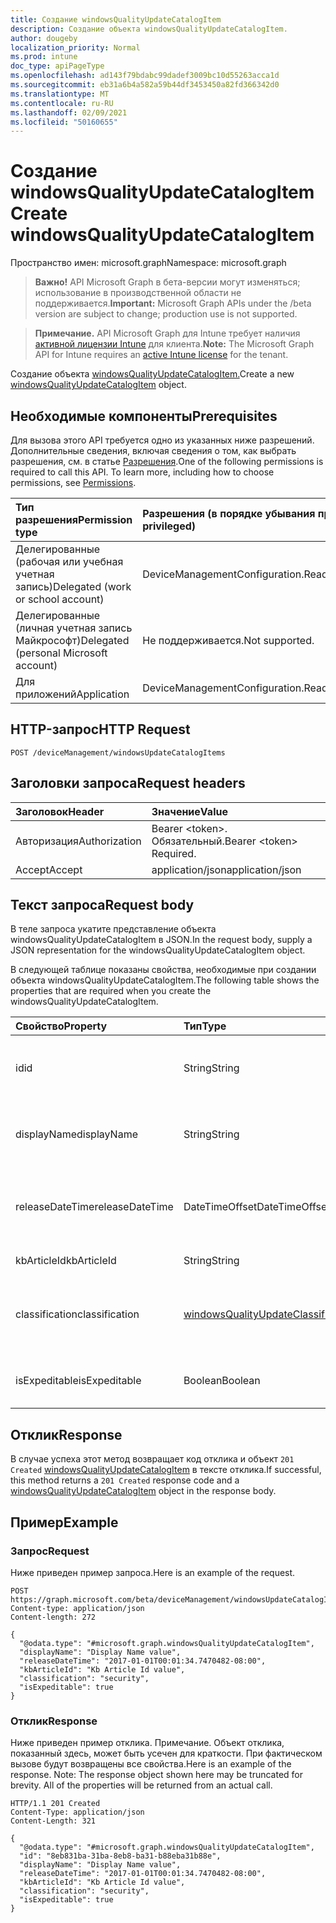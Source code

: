 ```yaml
---
title: Создание windowsQualityUpdateCatalogItem
description: Создание объекта windowsQualityUpdateCatalogItem.
author: dougeby
localization_priority: Normal
ms.prod: intune
doc_type: apiPageType
ms.openlocfilehash: ad143f79bdabc99dadef3009bc10d55263acca1d
ms.sourcegitcommit: eb31a6b4a582a59b44df3453450a82fd366342d0
ms.translationtype: MT
ms.contentlocale: ru-RU
ms.lasthandoff: 02/09/2021
ms.locfileid: "50160655"
---
```

# <a name="create-windowsqualityupdatecatalogitem"></a><span data-ttu-id="b2fbb-103">Создание windowsQualityUpdateCatalogItem</span><span class="sxs-lookup"><span data-stu-id="b2fbb-103">Create windowsQualityUpdateCatalogItem</span></span>

<span data-ttu-id="b2fbb-104">Пространство имен: microsoft.graph</span><span class="sxs-lookup"><span data-stu-id="b2fbb-104">Namespace: microsoft.graph</span></span>

> <span data-ttu-id="b2fbb-105">**Важно!** API Microsoft Graph в бета-версии могут изменяться; использование в производственной области не поддерживается.</span><span class="sxs-lookup"><span data-stu-id="b2fbb-105">**Important:** Microsoft Graph APIs under the /beta version are subject to change; production use is not supported.</span></span>

> <span data-ttu-id="b2fbb-106">**Примечание.** API Microsoft Graph для Intune требует наличия [активной лицензии Intune](https://go.microsoft.com/fwlink/?linkid=839381) для клиента.</span><span class="sxs-lookup"><span data-stu-id="b2fbb-106">**Note:** The Microsoft Graph API for Intune requires an [active Intune license](https://go.microsoft.com/fwlink/?linkid=839381) for the tenant.</span></span>

<span data-ttu-id="b2fbb-107">Создание объекта [windowsQualityUpdateCatalogItem.](../resources/intune-softwareupdate-windowsqualityupdatecatalogitem.md)</span><span class="sxs-lookup"><span data-stu-id="b2fbb-107">Create a new [windowsQualityUpdateCatalogItem](../resources/intune-softwareupdate-windowsqualityupdatecatalogitem.md) object.</span></span>

## <a name="prerequisites"></a><span data-ttu-id="b2fbb-108">Необходимые компоненты</span><span class="sxs-lookup"><span data-stu-id="b2fbb-108">Prerequisites</span></span>
<span data-ttu-id="b2fbb-p101">Для вызова этого API требуется одно из указанных ниже разрешений. Дополнительные сведения, включая сведения о том, как выбрать разрешения, см. в статье [Разрешения](/graph/permissions-reference).</span><span class="sxs-lookup"><span data-stu-id="b2fbb-p101">One of the following permissions is required to call this API. To learn more, including how to choose permissions, see [Permissions](/graph/permissions-reference).</span></span>

|<span data-ttu-id="b2fbb-111">Тип разрешения</span><span class="sxs-lookup"><span data-stu-id="b2fbb-111">Permission type</span></span>|<span data-ttu-id="b2fbb-112">Разрешения (в порядке убывания привилегий)</span><span class="sxs-lookup"><span data-stu-id="b2fbb-112">Permissions (from most to least privileged)</span></span>|
|:---|:---|
|<span data-ttu-id="b2fbb-113">Делегированные (рабочая или учебная учетная запись)</span><span class="sxs-lookup"><span data-stu-id="b2fbb-113">Delegated (work or school account)</span></span>|<span data-ttu-id="b2fbb-114">DeviceManagementConfiguration.ReadWrite.All</span><span class="sxs-lookup"><span data-stu-id="b2fbb-114">DeviceManagementConfiguration.ReadWrite.All</span></span>|
|<span data-ttu-id="b2fbb-115">Делегированные (личная учетная запись Майкрософт)</span><span class="sxs-lookup"><span data-stu-id="b2fbb-115">Delegated (personal Microsoft account)</span></span>|<span data-ttu-id="b2fbb-116">Не поддерживается.</span><span class="sxs-lookup"><span data-stu-id="b2fbb-116">Not supported.</span></span>|
|<span data-ttu-id="b2fbb-117">Для приложений</span><span class="sxs-lookup"><span data-stu-id="b2fbb-117">Application</span></span>|<span data-ttu-id="b2fbb-118">DeviceManagementConfiguration.ReadWrite.All</span><span class="sxs-lookup"><span data-stu-id="b2fbb-118">DeviceManagementConfiguration.ReadWrite.All</span></span>|

## <a name="http-request"></a><span data-ttu-id="b2fbb-119">HTTP-запрос</span><span class="sxs-lookup"><span data-stu-id="b2fbb-119">HTTP Request</span></span>
<!-- {
  "blockType": "ignored"
}
-->
``` http
POST /deviceManagement/windowsUpdateCatalogItems
```

## <a name="request-headers"></a><span data-ttu-id="b2fbb-120">Заголовки запроса</span><span class="sxs-lookup"><span data-stu-id="b2fbb-120">Request headers</span></span>
|<span data-ttu-id="b2fbb-121">Заголовок</span><span class="sxs-lookup"><span data-stu-id="b2fbb-121">Header</span></span>|<span data-ttu-id="b2fbb-122">Значение</span><span class="sxs-lookup"><span data-stu-id="b2fbb-122">Value</span></span>|
|:---|:---|
|<span data-ttu-id="b2fbb-123">Авторизация</span><span class="sxs-lookup"><span data-stu-id="b2fbb-123">Authorization</span></span>|<span data-ttu-id="b2fbb-124">Bearer &lt;token&gt;. Обязательный.</span><span class="sxs-lookup"><span data-stu-id="b2fbb-124">Bearer &lt;token&gt; Required.</span></span>|
|<span data-ttu-id="b2fbb-125">Accept</span><span class="sxs-lookup"><span data-stu-id="b2fbb-125">Accept</span></span>|<span data-ttu-id="b2fbb-126">application/json</span><span class="sxs-lookup"><span data-stu-id="b2fbb-126">application/json</span></span>|

## <a name="request-body"></a><span data-ttu-id="b2fbb-127">Текст запроса</span><span class="sxs-lookup"><span data-stu-id="b2fbb-127">Request body</span></span>
<span data-ttu-id="b2fbb-128">В теле запроса укатите представление объекта windowsQualityUpdateCatalogItem в JSON.</span><span class="sxs-lookup"><span data-stu-id="b2fbb-128">In the request body, supply a JSON representation for the windowsQualityUpdateCatalogItem object.</span></span>

<span data-ttu-id="b2fbb-129">В следующей таблице показаны свойства, необходимые при создании объекта windowsQualityUpdateCatalogItem.</span><span class="sxs-lookup"><span data-stu-id="b2fbb-129">The following table shows the properties that are required when you create the windowsQualityUpdateCatalogItem.</span></span>

|<span data-ttu-id="b2fbb-130">Свойство</span><span class="sxs-lookup"><span data-stu-id="b2fbb-130">Property</span></span>|<span data-ttu-id="b2fbb-131">Тип</span><span class="sxs-lookup"><span data-stu-id="b2fbb-131">Type</span></span>|<span data-ttu-id="b2fbb-132">Описание</span><span class="sxs-lookup"><span data-stu-id="b2fbb-132">Description</span></span>|
|:---|:---|:---|
|<span data-ttu-id="b2fbb-133">id</span><span class="sxs-lookup"><span data-stu-id="b2fbb-133">id</span></span>|<span data-ttu-id="b2fbb-134">String</span><span class="sxs-lookup"><span data-stu-id="b2fbb-134">String</span></span>|<span data-ttu-id="b2fbb-135">ИД элемента каталога. Наследуется [от windowsUpdateCatalogItem](../resources/intune-softwareupdate-windowsupdatecatalogitem.md)</span><span class="sxs-lookup"><span data-stu-id="b2fbb-135">The catalog item id. Inherited from [windowsUpdateCatalogItem](../resources/intune-softwareupdate-windowsupdatecatalogitem.md)</span></span>|
|<span data-ttu-id="b2fbb-136">displayName</span><span class="sxs-lookup"><span data-stu-id="b2fbb-136">displayName</span></span>|<span data-ttu-id="b2fbb-137">String</span><span class="sxs-lookup"><span data-stu-id="b2fbb-137">String</span></span>|<span data-ttu-id="b2fbb-138">Отображаемого имени элемента каталога.</span><span class="sxs-lookup"><span data-stu-id="b2fbb-138">The display name for the catalog item.</span></span> <span data-ttu-id="b2fbb-139">Наследуется [от windowsUpdateCatalogItem](../resources/intune-softwareupdate-windowsupdatecatalogitem.md)</span><span class="sxs-lookup"><span data-stu-id="b2fbb-139">Inherited from [windowsUpdateCatalogItem](../resources/intune-softwareupdate-windowsupdatecatalogitem.md)</span></span>|
|<span data-ttu-id="b2fbb-140">releaseDateTime</span><span class="sxs-lookup"><span data-stu-id="b2fbb-140">releaseDateTime</span></span>|<span data-ttu-id="b2fbb-141">DateTimeOffset</span><span class="sxs-lookup"><span data-stu-id="b2fbb-141">DateTimeOffset</span></span>|<span data-ttu-id="b2fbb-142">Дата выпуска элемента каталога. Наследуется от [windowsUpdateCatalogItem](../resources/intune-softwareupdate-windowsupdatecatalogitem.md)</span><span class="sxs-lookup"><span data-stu-id="b2fbb-142">The date the catalog item was released Inherited from [windowsUpdateCatalogItem](../resources/intune-softwareupdate-windowsupdatecatalogitem.md)</span></span>|
|<span data-ttu-id="b2fbb-143">kbArticleId</span><span class="sxs-lookup"><span data-stu-id="b2fbb-143">kbArticleId</span></span>|<span data-ttu-id="b2fbb-144">String</span><span class="sxs-lookup"><span data-stu-id="b2fbb-144">String</span></span>|<span data-ttu-id="b2fbb-145">ИД статьи базы знаний</span><span class="sxs-lookup"><span data-stu-id="b2fbb-145">Knowledge base article id</span></span>|
|<span data-ttu-id="b2fbb-146">classification</span><span class="sxs-lookup"><span data-stu-id="b2fbb-146">classification</span></span>|[<span data-ttu-id="b2fbb-147">windowsQualityUpdateClassification</span><span class="sxs-lookup"><span data-stu-id="b2fbb-147">windowsQualityUpdateClassification</span></span>](../resources/intune-softwareupdate-windowsqualityupdateclassification.md)|<span data-ttu-id="b2fbb-148">Классификация обновления качества.</span><span class="sxs-lookup"><span data-stu-id="b2fbb-148">Classification of the quality update.</span></span> <span data-ttu-id="b2fbb-149">Возможные значения: `all`, `security`, `nonSecurity`.</span><span class="sxs-lookup"><span data-stu-id="b2fbb-149">Possible values are: `all`, `security`, `nonSecurity`.</span></span>|
|<span data-ttu-id="b2fbb-150">isExpeditable</span><span class="sxs-lookup"><span data-stu-id="b2fbb-150">isExpeditable</span></span>|<span data-ttu-id="b2fbb-151">Boolean</span><span class="sxs-lookup"><span data-stu-id="b2fbb-151">Boolean</span></span>|<span data-ttu-id="b2fbb-152">Флаг, указывающий, является ли обновление квалификатором для ускорения</span><span class="sxs-lookup"><span data-stu-id="b2fbb-152">Flag indicating if update qualifies for expedite</span></span>|



## <a name="response"></a><span data-ttu-id="b2fbb-153">Отклик</span><span class="sxs-lookup"><span data-stu-id="b2fbb-153">Response</span></span>
<span data-ttu-id="b2fbb-154">В случае успеха этот метод возвращает код отклика и объект `201 Created` [windowsQualityUpdateCatalogItem](../resources/intune-softwareupdate-windowsqualityupdatecatalogitem.md) в тексте отклика.</span><span class="sxs-lookup"><span data-stu-id="b2fbb-154">If successful, this method returns a `201 Created` response code and a [windowsQualityUpdateCatalogItem](../resources/intune-softwareupdate-windowsqualityupdatecatalogitem.md) object in the response body.</span></span>

## <a name="example"></a><span data-ttu-id="b2fbb-155">Пример</span><span class="sxs-lookup"><span data-stu-id="b2fbb-155">Example</span></span>

### <a name="request"></a><span data-ttu-id="b2fbb-156">Запрос</span><span class="sxs-lookup"><span data-stu-id="b2fbb-156">Request</span></span>
<span data-ttu-id="b2fbb-157">Ниже приведен пример запроса.</span><span class="sxs-lookup"><span data-stu-id="b2fbb-157">Here is an example of the request.</span></span>
``` http
POST https://graph.microsoft.com/beta/deviceManagement/windowsUpdateCatalogItems
Content-type: application/json
Content-length: 272

{
  "@odata.type": "#microsoft.graph.windowsQualityUpdateCatalogItem",
  "displayName": "Display Name value",
  "releaseDateTime": "2017-01-01T00:01:34.7470482-08:00",
  "kbArticleId": "Kb Article Id value",
  "classification": "security",
  "isExpeditable": true
}
```

### <a name="response"></a><span data-ttu-id="b2fbb-158">Отклик</span><span class="sxs-lookup"><span data-stu-id="b2fbb-158">Response</span></span>
<span data-ttu-id="b2fbb-p104">Ниже приведен пример отклика. Примечание. Объект отклика, показанный здесь, может быть усечен для краткости. При фактическом вызове будут возвращены все свойства.</span><span class="sxs-lookup"><span data-stu-id="b2fbb-p104">Here is an example of the response. Note: The response object shown here may be truncated for brevity. All of the properties will be returned from an actual call.</span></span>
``` http
HTTP/1.1 201 Created
Content-Type: application/json
Content-Length: 321

{
  "@odata.type": "#microsoft.graph.windowsQualityUpdateCatalogItem",
  "id": "8eb831ba-31ba-8eb8-ba31-b88eba31b88e",
  "displayName": "Display Name value",
  "releaseDateTime": "2017-01-01T00:01:34.7470482-08:00",
  "kbArticleId": "Kb Article Id value",
  "classification": "security",
  "isExpeditable": true
}
```




